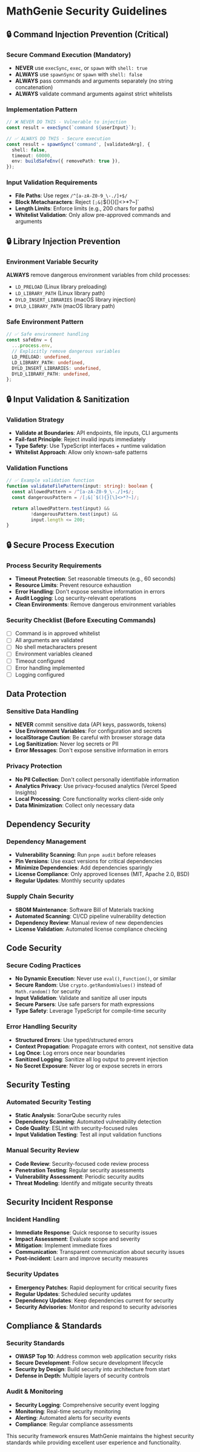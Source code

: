 # MathGenie Security Guidelines

## 🔒 Command Injection Prevention (Critical)

### Secure Command Execution (Mandatory)
- **NEVER** use `execSync`, `exec`, or `spawn` with `shell: true`
- **ALWAYS** use `spawnSync` or `spawn` with `shell: false`
- **ALWAYS** pass commands and arguments separately (no string concatenation)
- **ALWAYS** validate command arguments against strict whitelists

### Implementation Pattern
```typescript
// ❌ NEVER DO THIS - Vulnerable to injection
const result = execSync(`command ${userInput}`);

// ✅ ALWAYS DO THIS - Secure execution
const result = spawnSync('command', [validatedArg], {
  shell: false,
  timeout: 60000,
  env: buildSafeEnv({ removePath: true }),
});
```

### Input Validation Requirements
- **File Paths**: Use regex `/^[a-zA-Z0-9_\-./]+$/`
- **Block Metacharacters**: Reject `[;&|`$(){}[]<>*?~]`
- **Length Limits**: Enforce limits (e.g., 200 chars for paths)
- **Whitelist Validation**: Only allow pre-approved commands and arguments

## 🔒 Library Injection Prevention

### Environment Variable Security
**ALWAYS** remove dangerous environment variables from child processes:
- `LD_PRELOAD` (Linux library preloading)
- `LD_LIBRARY_PATH` (Linux library path)
- `DYLD_INSERT_LIBRARIES` (macOS library injection)
- `DYLD_LIBRARY_PATH` (macOS library path)

### Safe Environment Pattern
```typescript
// ✅ Safe environment handling
const safeEnv = {
  ...process.env,
  // Explicitly remove dangerous variables
  LD_PRELOAD: undefined,
  LD_LIBRARY_PATH: undefined,
  DYLD_INSERT_LIBRARIES: undefined,
  DYLD_LIBRARY_PATH: undefined,
};
```

## 🔒 Input Validation & Sanitization

### Validation Strategy
- **Validate at Boundaries**: API endpoints, file inputs, CLI arguments
- **Fail-fast Principle**: Reject invalid inputs immediately
- **Type Safety**: Use TypeScript interfaces + runtime validation
- **Whitelist Approach**: Allow only known-safe patterns

### Validation Functions
```typescript
// ✅ Example validation function
function validateFilePattern(input: string): boolean {
  const allowedPattern = /^[a-zA-Z0-9_\-./]+$/;
  const dangerousPattern = /[;&|`$(){}[\]<>*?~]/;

  return allowedPattern.test(input) && 
         !dangerousPattern.test(input) && 
         input.length <= 200;
}
```

## 🔒 Secure Process Execution

### Process Security Requirements
- **Timeout Protection**: Set reasonable timeouts (e.g., 60 seconds)
- **Resource Limits**: Prevent resource exhaustion
- **Error Handling**: Don't expose sensitive information in errors
- **Audit Logging**: Log security-relevant operations
- **Clean Environments**: Remove dangerous environment variables

### Security Checklist (Before Executing Commands)
- [ ] Command is in approved whitelist
- [ ] All arguments are validated
- [ ] No shell metacharacters present
- [ ] Environment variables cleaned
- [ ] Timeout configured
- [ ] Error handling implemented
- [ ] Logging configured

## Data Protection

### Sensitive Data Handling
- **NEVER** commit sensitive data (API keys, passwords, tokens)
- **Use Environment Variables**: For configuration and secrets
- **localStorage Caution**: Be careful with browser storage data
- **Log Sanitization**: Never log secrets or PII
- **Error Messages**: Don't expose sensitive information in errors

### Privacy Protection
- **No PII Collection**: Don't collect personally identifiable information
- **Analytics Privacy**: Use privacy-focused analytics (Vercel Speed Insights)
- **Local Processing**: Core functionality works client-side only
- **Data Minimization**: Collect only necessary data

## Dependency Security

### Dependency Management
- **Vulnerability Scanning**: Run `pnpm audit` before releases
- **Pin Versions**: Use exact versions for critical dependencies
- **Minimize Dependencies**: Add dependencies sparingly
- **License Compliance**: Only approved licenses (MIT, Apache 2.0, BSD)
- **Regular Updates**: Monthly security updates

### Supply Chain Security
- **SBOM Maintenance**: Software Bill of Materials tracking
- **Automated Scanning**: CI/CD pipeline vulnerability detection
- **Dependency Review**: Manual review of new dependencies
- **License Validation**: Automated license compliance checking

## Code Security

### Secure Coding Practices
- **No Dynamic Execution**: Never use `eval()`, `Function()`, or similar
- **Secure Random**: Use `crypto.getRandomValues()` instead of `Math.random()` for security
- **Input Validation**: Validate and sanitize all user inputs
- **Secure Parsers**: Use safe parsers for math expressions
- **Type Safety**: Leverage TypeScript for compile-time security

### Error Handling Security
- **Structured Errors**: Use typed/structured errors
- **Context Propagation**: Propagate errors with context, not sensitive data
- **Log Once**: Log errors once near boundaries
- **Sanitized Logging**: Sanitize all log output to prevent injection
- **No Secret Exposure**: Never log or expose secrets in errors

## Security Testing

### Automated Security Testing
- **Static Analysis**: SonarQube security rules
- **Dependency Scanning**: Automated vulnerability detection
- **Code Quality**: ESLint with security-focused rules
- **Input Validation Testing**: Test all input validation functions

### Manual Security Review
- **Code Review**: Security-focused code review process
- **Penetration Testing**: Regular security assessments
- **Vulnerability Assessment**: Periodic security audits
- **Threat Modeling**: Identify and mitigate security threats

## Security Incident Response

### Incident Handling
- **Immediate Response**: Quick response to security issues
- **Impact Assessment**: Evaluate scope and severity
- **Mitigation**: Implement immediate fixes
- **Communication**: Transparent communication about security issues
- **Post-incident**: Learn and improve security measures

### Security Updates
- **Emergency Patches**: Rapid deployment for critical security fixes
- **Regular Updates**: Scheduled security updates
- **Dependency Updates**: Keep dependencies current for security
- **Security Advisories**: Monitor and respond to security advisories

## Compliance & Standards

### Security Standards
- **OWASP Top 10**: Address common web application security risks
- **Secure Development**: Follow secure development lifecycle
- **Security by Design**: Build security into architecture from start
- **Defense in Depth**: Multiple layers of security controls

### Audit & Monitoring
- **Security Logging**: Comprehensive security event logging
- **Monitoring**: Real-time security monitoring
- **Alerting**: Automated alerts for security events
- **Compliance**: Regular compliance assessments

This security framework ensures MathGenie maintains the highest security standards while providing excellent user experience and functionality.